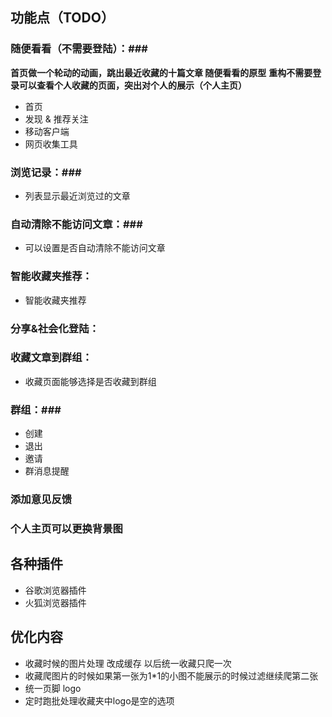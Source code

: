 ## 功能点（TODO） ##


### 随便看看（不需要登陆）：###

**首页做一个轮动的动画，跳出最近收藏的十篇文章  随便看看的原型**
**重构不需要登录可以查看个人收藏的页面，突出对个人的展示（个人主页）**

- 首页
- 发现 & 推荐关注
- 移动客户端
- 网页收集工具

### 浏览记录：###

- 列表显示最近浏览过的文章

### 自动清除不能访问文章：###

- 可以设置是否自动清除不能访问文章

### 智能收藏夹推荐： ###

- 智能收藏夹推荐

### 分享&社会化登陆： ###

### 收藏文章到群组： ###

- 收藏页面能够选择是否收藏到群组

### 群组：###

- 创建
- 退出
- 邀请
- 群消息提醒


### 添加意见反馈 ###


### 个人主页可以更换背景图 ###


## 各种插件 ##

- 谷歌浏览器插件
- 火狐浏览器插件


## 优化内容 ##
- 收藏时候的图片处理 改成缓存 以后统一收藏只爬一次
- 收藏爬图片的时候如果第一张为1*1的小图不能展示的时候过滤继续爬第二张
- 统一页脚 logo
- 定时跑批处理收藏夹中logo是空的选项

